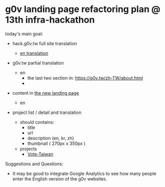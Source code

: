 g0v landing page refactoring plan  @ 13th infra-hackathon
====


today's main goal:
 - hack.g0v.tw full site translation
     - [en translation](https://g0v.hackmd.io/0QBggpM_RWeYmpim6ZbfpA#)

 - g0v.tw partial translation
     - en
         - the last two section in: https://g0v.tw/zh-TW/about.html
         - 
     
 - content in [the new landing page](https://g0v.tw/zh-TW/about.html)
     - en

 - project list / detail and translation
     - should contains:
         - title
         - url
         - description (en, kr, zh)
         - thumbnail ( 270px x 350px )
     - projects
         - [Vote-Taiwan](https://g0v.hackmd.io/UGwenByJSHakC4ApFI6kUA?both)


Suggestions and Questions:

- It may be good to integrate Google Analytics to see how many people enter the English version of the g0v websites.